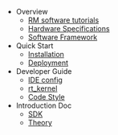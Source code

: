 - Overview
  - [RM software tutorials](en/rm-controls.md)
  - [Hardware Specifications](en/hardware_specifications.md)
  - [Software Framework](en/software_framework.md)
- Quick Start
  - [Installation](en/quick_start/installation.md)
  - [Deployment](en/quick_start/deploy.md)
- Developer Guide
  - [IDE config](en/dev_guide/ide_config_en.md)
  - [rt_kernel](dev_guide/rt_kernel.md)
  - [Code Style](en/dev_guide/code_style.md)
- Introduction Doc
  - [SDK](en/digging_deeper/sdk_docs/architecture.md)
  - [Theory](en/digging_deeper/theory/theory_lover.md)

